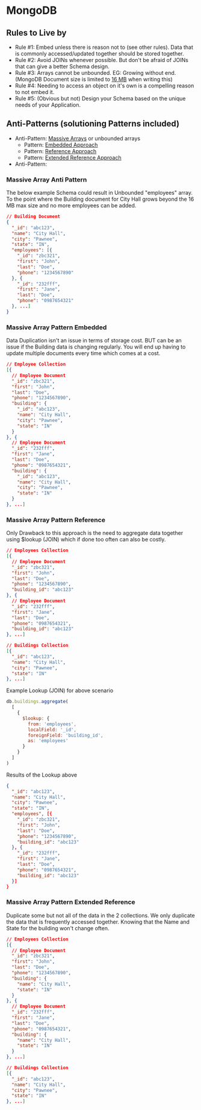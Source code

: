 # MongoDB
## Rules to Live by

- Rule #1: Embed unless there is reason not to (see other rules). Data that is commonly accessed/updated together should be stored together.
- Rule #2: Avoid JOINs whenever possible. But don't be afraid of JOINs that can give a better Schema design.
- Rule #3: Arrays cannot be unbounded. EG: Growing without end. (MongoDB Document size is limited to [16 MB](https://www.mongodb.com/docs/manual/core/document/#document-size-limit) when writing this)
- Rule #4: Needing to access an object on it's own is a compelling reason to not embed it.
- Rule #5: (Obvious but not) Design your Schema based on the unique needs of your Application.

## Anti-Patterns (solutioning Patterns included)

- Anti-Pattern: [Massive Arrays](#massive-array-anti-pattern) or unbounded arrays
  - Pattern: [Embedded Approach](#massive-array-pattern-embedded)
  - Pattern: [Reference Approach](#massive-array-pattern-reference)
  - Pattern: [Extended Reference Approach](#massive-array-pattern-extended-reference)
- Anti-Pattern: 



### Massive Array Anti Pattern

The below example Schema could result in Unbounded "employees" array. To the point where the Building document for City Hall grows beyond the 16 MB max size and no more employees can be added.

```json
// Building Document
{
  "_id": "abc123",
  "name": "City Hall",
  "city": "Pawnee",
  "state": "IN",
  "employees": [{
    "_id": "zbc321",
    "first": "John",
    "last": "Doe",
    "phone": "1234567890"
  }, {
    "_id": "232fff",
    "first": "Jane",
    "last": "Doe",
    "phone": "0987654321"
  }, ...]
}
```

### Massive Array Pattern Embedded

Data Duplication isn't an issue in terms of storage cost. BUT can be an issue if the Building data is changing regularly. You will end up having to update multiple documents every time which comes at a cost.

```json
// Employee Collection
[{
  // Employee Document
  "_id": "zbc321",
  "first": "John",
  "last": "Doe",
  "phone": "1234567890",
  "building": {
    "_id": "abc123",
    "name": "City Hall",
    "city": "Pawnee",
    "state": "IN"
  }
}, {
  // Employee Document
  "_id": "232fff",
  "first": "Jane",
  "last": "Doe",
  "phone": "0987654321",
  "building": {
    "_id": "abc123",
    "name": "City Hall",
    "city": "Pawnee",
    "state": "IN"
  }
}, ...]
```


### Massive Array Pattern Reference

Only Drawback to this approach is the need to aggregate data together using $lookup (JOIN) which if done too often can also be costly.

```json
// Employees Collection
[{
  // Employee Document
  "_id": "zbc321",
  "first": "John",
  "last": "Doe",
  "phone": "1234567890",
  "building_id": "abc123"
}, {
  // Employee Document
  "_id": "232fff",
  "first": "Jane",
  "last": "Doe",
  "phone": "0987654321",
  "building_id": "abc123"
}, ...]

// Buildings Collection
[{
  "_id": "abc123",
  "name": "City Hall",
  "city": "Pawnee",
  "state": "IN"
}, ...]
```

Example Lookup (JOIN) for above scenario

```javascript
db.buildings.aggregate(
  [
    {
      $lookup: {
        from: 'employees',
        localField: '_id',
        foreignField: 'building_id',
        as: 'employees'
      }
    }
  ]
)
```

Results of the Lookup above

```json
{
  "_id": "abc123",
  "name": "City Hall",
  "city": "Pawnee",
  "state": "IN",
  "employees", [{
    "_id": "zbc321",
    "first": "John",
    "last": "Doe",
    "phone": "1234567890",
    "building_id": "abc123"
  }, {
    "_id": "232fff",
    "first": "Jane",
    "last": "Doe",
    "phone": "0987654321",
    "building_id": "abc123"
  }]
}
```

### Massive Array Pattern Extended Reference

Duplicate some but not all of the data in the 2 collections. We only duplicate the data that is frequently accessed together. Knowing that the Name and State for the building won't change often.

```json
// Employees Collection
[{
  // Employee Document
  "_id": "zbc321",
  "first": "John",
  "last": "Doe",
  "phone": "1234567890",
  "building": {
    "name": "City Hall",
    "state": "IN"
  }
}, {
  // Employee Document
  "_id": "232fff",
  "first": "Jane",
  "last": "Doe",
  "phone": "0987654321",
  "building": {
    "name": "City Hall",
    "state": "IN"
  }
}, ...]

// Buildings Collection
[{
  "_id": "abc123",
  "name": "City Hall",
  "city": "Pawnee",
  "state": "IN"
}, ...]
```